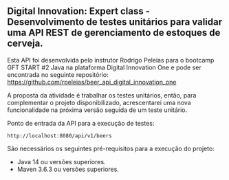 <h2>Digital Innovation: Expert class - Desenvolvimento de testes unitários para validar uma API REST de gerenciamento de estoques de cerveja.</h2>

Esta API foi desenvolvida pelo instrutor Rodrigo Peleias para o bootcamp GFT START #2 Java na plataforma Digital Innovation One e pode ser encontrada no seguinte repositório: https://github.com/rpeleias/beer_api_digital_innovation_one

A proposta da atividade é trabalhar os testes unitários, então, para complementar o projeto disponibilizado, acrescentarei uma nova funcionalidade na próxima versão seguida de um teste unitário.

Ponto de entrada da API para a execução de testes:

```
http://localhost:8080/api/v1/beers
```

São necessários os seguintes pré-requisitos para a execução do projeto:

* Java 14 ou versões superiores.
* Maven 3.6.3 ou versões superiores.

